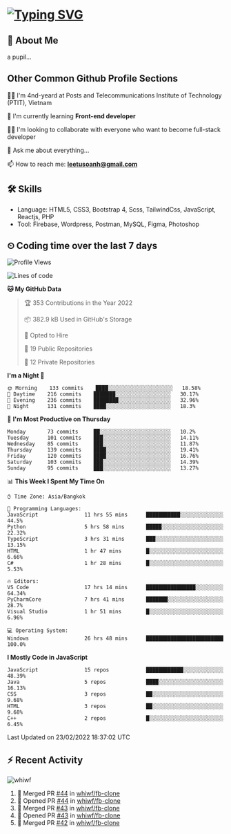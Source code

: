 # [![Typing SVG](https://readme-typing-svg.herokuapp.com?color=%23FFC83D&lines=Hi%2C+I'm+Le%2C+Tu+Oanh+%F0%9F%91%8B)](https://git.io/typing-svg)

## 🚀 About Me
a pupil...

<!-- ![GitHub metrics](https://metrics.lecoq.io/whiwf)   -->

## Other Common Github Profile Sections
👩‍🎓 I'm 4nd-yeard at Posts and Telecommunications Institute of Technology (PTIT), Vietnam

🌱 I'm currently learning **Front-end developer**

👯‍♀️ I'm looking to collaborate with everyone who want to become full-stack developer

💬 Ask me about everything...

📫 How to reach me: **leetusoanh@gmail.com**

## 🛠 Skills
- Language: HTML5, CSS3, Bootstrap 4, Scss, TailwindCss, JavaScript, Reactjs, PHP
- Tool: Firebase, Wordpress, Postman, MySQL, Figma, Photoshop

## ⏲ Coding time over the last 7 days
<!--START_SECTION:waka-->
![Profile Views](http://img.shields.io/badge/Profile%20Views-32-blue)

![Lines of code](https://img.shields.io/badge/From%20Hello%20World%20I%27ve%20Written-2%20Million%20lines%20of%20code-blue)

**🐱 My GitHub Data** 

> 🏆 353 Contributions in the Year 2022
 > 
> 📦 382.9 kB Used in GitHub's Storage 
 > 
> 💼 Opted to Hire
 > 
> 📜 19 Public Repositories 
 > 
> 🔑 12 Private Repositories  
 > 
**I'm a Night 🦉** 

```text
🌞 Morning    133 commits    ████░░░░░░░░░░░░░░░░░░░░░   18.58% 
🌆 Daytime    216 commits    ███████░░░░░░░░░░░░░░░░░░   30.17% 
🌃 Evening    236 commits    ████████░░░░░░░░░░░░░░░░░   32.96% 
🌙 Night      131 commits    ████░░░░░░░░░░░░░░░░░░░░░   18.3%

```
📅 **I'm Most Productive on Thursday** 

```text
Monday       73 commits     ██░░░░░░░░░░░░░░░░░░░░░░░   10.2% 
Tuesday      101 commits    ███░░░░░░░░░░░░░░░░░░░░░░   14.11% 
Wednesday    85 commits     ███░░░░░░░░░░░░░░░░░░░░░░   11.87% 
Thursday     139 commits    ████░░░░░░░░░░░░░░░░░░░░░   19.41% 
Friday       120 commits    ████░░░░░░░░░░░░░░░░░░░░░   16.76% 
Saturday     103 commits    ███░░░░░░░░░░░░░░░░░░░░░░   14.39% 
Sunday       95 commits     ███░░░░░░░░░░░░░░░░░░░░░░   13.27%

```


📊 **This Week I Spent My Time On** 

```text
⌚︎ Time Zone: Asia/Bangkok

💬 Programming Languages: 
JavaScript               11 hrs 55 mins      ███████████░░░░░░░░░░░░░░   44.5% 
Python                   5 hrs 58 mins       █████░░░░░░░░░░░░░░░░░░░░   22.32% 
TypeScript               3 hrs 31 mins       ███░░░░░░░░░░░░░░░░░░░░░░   13.15% 
HTML                     1 hr 47 mins        █░░░░░░░░░░░░░░░░░░░░░░░░   6.66% 
C#                       1 hr 28 mins        █░░░░░░░░░░░░░░░░░░░░░░░░   5.53%

🔥 Editors: 
VS Code                  17 hrs 14 mins      ████████████████░░░░░░░░░   64.34% 
PyCharmCore              7 hrs 41 mins       ███████░░░░░░░░░░░░░░░░░░   28.7% 
Visual Studio            1 hr 51 mins        █░░░░░░░░░░░░░░░░░░░░░░░░   6.96%

💻 Operating System: 
Windows                  26 hrs 48 mins      █████████████████████████   100.0%

```

**I Mostly Code in JavaScript** 

```text
JavaScript               15 repos            ████████████░░░░░░░░░░░░░   48.39% 
Java                     5 repos             ████░░░░░░░░░░░░░░░░░░░░░   16.13% 
CSS                      3 repos             ██░░░░░░░░░░░░░░░░░░░░░░░   9.68% 
HTML                     3 repos             ██░░░░░░░░░░░░░░░░░░░░░░░   9.68% 
C++                      2 repos             █░░░░░░░░░░░░░░░░░░░░░░░░   6.45%

```



 Last Updated on 23/02/2022 18:37:02 UTC
<!--END_SECTION:waka-->

## ⚡ Recent Activity
<!-- [![Top Langs](https://github-readme-stats.vercel.app/api/top-langs/?username=whiwf&layout=compact&theme=radical&hide=css)](https://github.com/anuraghazra/github-readme-stats)
 -->
<p><img align="center" src="https://github-readme-streak-stats.herokuapp.com/?user=whiwf&theme=radical" alt="whiwf" /></p>


<!--START_SECTION:activity-->
1. 🎉 Merged PR [#44](https://github.com/whiwf/fb-clone/pull/44) in [whiwf/fb-clone](https://github.com/whiwf/fb-clone)
2. 💪 Opened PR [#44](https://github.com/whiwf/fb-clone/pull/44) in [whiwf/fb-clone](https://github.com/whiwf/fb-clone)
3. 🎉 Merged PR [#43](https://github.com/whiwf/fb-clone/pull/43) in [whiwf/fb-clone](https://github.com/whiwf/fb-clone)
4. 💪 Opened PR [#43](https://github.com/whiwf/fb-clone/pull/43) in [whiwf/fb-clone](https://github.com/whiwf/fb-clone)
5. 🎉 Merged PR [#42](https://github.com/whiwf/fb-clone/pull/42) in [whiwf/fb-clone](https://github.com/whiwf/fb-clone)
<!--END_SECTION:activity-->
